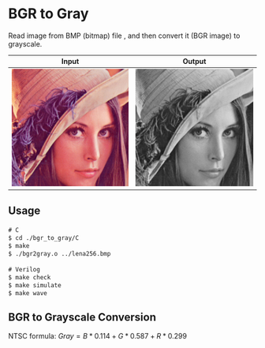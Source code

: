 # BGR to Gray
Read image from BMP (bitmap) file , and then convert it (BGR image) to grayscale.

| Input                   | Output                       |
| ----------------------- | ---------------------------- |
| ![input](./lena256.bmp) | ![output](./output_gray.bmp) |

## Usage
```shell
# C
$ cd ./bgr_to_gray/C
$ make
$ ./bgr2gray.o ../lena256.bmp

# Verilog
$ make check
$ make simulate
$ make wave
```

## BGR to Grayscale Conversion
NTSC formula:
$Gray = B*0.114 + G*0.587 + R*0.299$